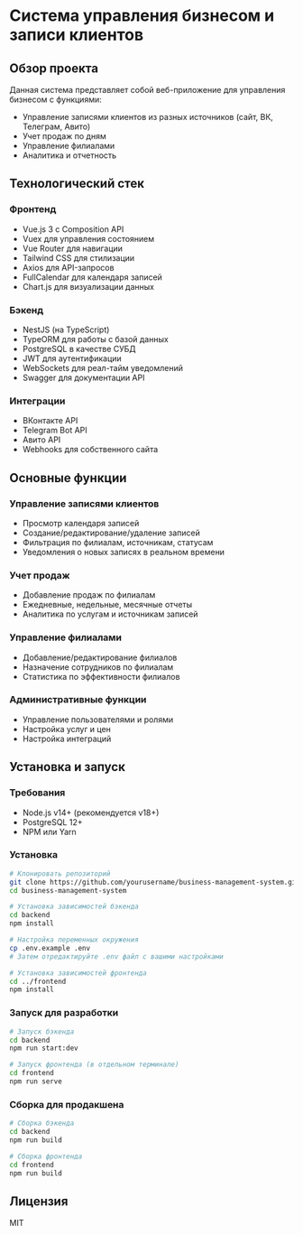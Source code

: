 # Система управления бизнесом и записи клиентов

## Обзор проекта

Данная система представляет собой веб-приложение для управления бизнесом с функциями:
- Управление записями клиентов из разных источников (сайт, ВК, Телеграм, Авито)
- Учет продаж по дням
- Управление филиалами
- Аналитика и отчетность

## Технологический стек

### Фронтенд
- Vue.js 3 с Composition API
- Vuex для управления состоянием
- Vue Router для навигации
- Tailwind CSS для стилизации
- Axios для API-запросов
- FullCalendar для календаря записей
- Chart.js для визуализации данных

### Бэкенд
- NestJS (на TypeScript)
- TypeORM для работы с базой данных
- PostgreSQL в качестве СУБД
- JWT для аутентификации
- WebSockets для реал-тайм уведомлений
- Swagger для документации API

### Интеграции
- ВКонтакте API
- Telegram Bot API
- Авито API
- Webhooks для собственного сайта

## Основные функции

### Управление записями клиентов
- Просмотр календаря записей
- Создание/редактирование/удаление записей
- Фильтрация по филиалам, источникам, статусам
- Уведомления о новых записях в реальном времени

### Учет продаж
- Добавление продаж по филиалам
- Ежедневные, недельные, месячные отчеты
- Аналитика по услугам и источникам записей

### Управление филиалами
- Добавление/редактирование филиалов
- Назначение сотрудников по филиалам
- Статистика по эффективности филиалов

### Административные функции
- Управление пользователями и ролями
- Настройка услуг и цен
- Настройка интеграций

## Установка и запуск

### Требования
- Node.js v14+ (рекомендуется v18+)
- PostgreSQL 12+
- NPM или Yarn

### Установка

```bash
# Клонировать репозиторий
git clone https://github.com/yourusername/business-management-system.git
cd business-management-system

# Установка зависимостей бэкенда
cd backend
npm install

# Настройка переменных окружения
cp .env.example .env
# Затем отредактируйте .env файл с вашими настройками

# Установка зависимостей фронтенда
cd ../frontend
npm install
```

### Запуск для разработки

```bash
# Запуск бэкенда
cd backend
npm run start:dev

# Запуск фронтенда (в отдельном терминале)
cd frontend
npm run serve
```

### Сборка для продакшена

```bash
# Сборка бэкенда
cd backend
npm run build

# Сборка фронтенда
cd frontend
npm run build
```

## Лицензия

MIT 